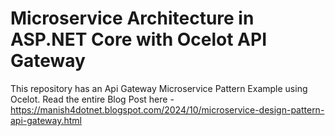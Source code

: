 # Microservice Architecture in ASP.NET Core with Ocelot API Gateway
This repository has an Api Gateway Microservice Pattern Example using Ocelot.
Read the entire Blog Post here - <a href="https://www.codewithmukesh.com/blog/microservice-architecture-in-aspnet-core">https://manish4dotnet.blogspot.com/2024/10/microservice-design-pattern-api-gateway.html</a>
